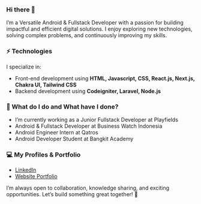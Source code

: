### Hi there 👋
I’m a Versatile Android & Fullstack Developer with a passion for building impactful and efficient digital solutions. I enjoy exploring new technologies, solving complex problems, and continuously improving my skills.

### ⚡ Technologies
I specialize in:
- Front-end development using **HTML, Javascript, CSS, React.js, Next.js, Chakra UI, Tailwind CSS**
- Backend development using **Codeigniter, Laravel, Node.js**

### 🌱 What do I do and What have I done?
- I’m currently working as a Junior Fullstack Developer at Playfields
- Android & Fullstack Developer at Business Watch Indonesia
- Android Engineer Intern at Qatros
- Android Developer Student at Bangkit Academy

### 💻 My Profiles & Portfolio
- [LinkedIn](https://www.linkedin.com/in/arif-wahyu-prasetyo/)
- [Website Portfolio](https://arifwahyu.id)

I’m always open to collaboration, knowledge sharing, and exciting opportunities. Let’s build something great together! 🚀
